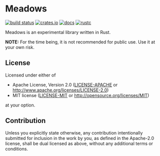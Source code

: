 # Meadows

[![build status](https://github.com/phkoester/meadows/actions/workflows/ci.yml/badge.svg?branch=main)](https://github.com/phkoester/meadows/actions)
[![crates.io](https://img.shields.io/crates/v/meadows.svg)](https://crates.io/crates/meadows)
[![docs](https://docs.rs/meadows/badge.svg)](https://docs.rs/meadows)
[![rustc](https://img.shields.io/badge/rust-1.78%2B-orange.svg)](https://img.shields.io/badge/rust-1.78%2B-orange.svg)

Meadows is an experimental library written in Rust.

**NOTE:** For the time being, it is not recommended for public use. Use it at your own risk.

## License

Licensed under either of

* Apache License, Version 2.0 ([LICENSE-APACHE](LICENSE-APACHE) or
  http://www.apache.org/licenses/LICENSE-2.0)
* MIT license ([LICENSE-MIT](LICENSE-MIT) or http://opensource.org/licenses/MIT)

at your option.

## Contribution

Unless you explicitly state otherwise, any contribution intentionally submitted for inclusion in the work by
you, as defined in the Apache-2.0 license, shall be dual licensed as above, without any additional terms or
conditions.
